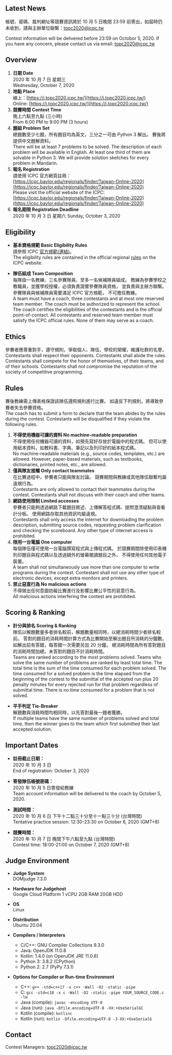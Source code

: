 ## Latest News

帳號、密碼、裁判網址等競賽資訊將於 10 月 5 日晚間 23:59 前寄出，如屆時仍未收到，請與主辦單位聯繫：topc2020@icpc.tw

Contest information will be delivered before 23:59 on Octobor 5, 2020. If you have any concern, please contact us via email: topc2020@icpc.tw

## Overview

1. **日期 Date** <br>
   2020 年 10 月 7 日 星期三 <br>
   Wednesday, October 7, 2020
2. **地點 Place** <br>
   線上：[https://j.topc2020.icpc.tw/](https://j.topc2020.icpc.tw/) <br>
   Online: [https://j.topc2020.icpc.tw/](https://j.topc2020.icpc.tw/)
3. **競賽時間 Contest Time** <br>
   晚上六點至九點 (三小時) <br>
   From 6:00 PM to 9:00 PM (3 hours)
4. **題組 Problem Set** <br>
   總題數至少七題，所有題目均為英文，三分之一可由 Python 3 解出。
   賽後將提供中文題解資料。<br>
   There will be at least 7 problems to be solved. 
   The description of each problem will be available in English. 
   At least one third of them are solvable in Python 3. 
   We will provide solution sketches for every problem in Mandarin.
5. **報名 Registration** <br>
   請使用 ICPC 官方網頁註冊：<br>
   [https://icpc.baylor.edu/regionals/finder/Taiwan-Online-2020](https://icpc.baylor.edu/regionals/finder/Taiwan-Online-2020)
   <br>
   Please visit the official website of the ICPC:<br>
   [https://icpc.baylor.edu/regionals/finder/Taiwan-Online-2020](https://icpc.baylor.edu/regionals/finder/Taiwan-Online-2020)
6. **報名期限 Registration Deadline**<br>
   2020 年 10 月 3 日 星期六
   Sunday, October 3, 2020

## Eligibility

+ **基本資格規範 Basic Eligibility Rules** <br>
  請參照 ICPC [官方規範(連結)](https://icpc.global/xwiki/wiki/public/download/regionals/rules/EligibilityDecisionTree-2020.pdf)。<br>
  The eligibility rules are contained in the official regional 
  [rules](https://icpc.global/xwiki/wiki/public/download/regionals/rules/EligibilityDecisionTree-2020.pdf) on the ICPC website.

+ **隊伍組成 Team Composition** <br>
每隊由一名教練、三名參賽隊員、至多一名候補隊員組成。
教練為參賽學校之教職員，並獲學校授權，必須負責證實參賽隊員資格，
並負責與主辦方聯繫。參賽隊員與候補隊員需要滿足 ICPC 官方規範，
不可擔任教練。<br>
A team must have a coach, three contestants and at most one reserved 
team member. The coach must be authorized to represent the school. 
The coach certifies the eligibilities of the contestants and 
is the official point-of-contact. All contestants and reserved team 
member must satisfy the ICPC official rules. None of them may serve as a coach.

## Ethics

參賽者應尊重對手，遵守規則，爭取個人、隊伍、學校的榮耀，維護社群的名譽。<br>
Contestants shall respect their opponents. Contestants shall abide the rules. 
Contestants shall compete for the honor of themselves, of their teams, 
and of their schools. Contestants shall not compromise the reputation of 
the society of competitive programming.

## Rules

賽後教練需上傳表格保證該隊伍遵照規則進行比賽。
如違反下列規則，將導致參賽者失去參賽資格。<br>
The coach has to submit a form to declare that the team abides by the rules 
during the contest. Contestants will be disqualified if they violate the 
following rules.

1. **不得使用機器可讀的資料 No machine-readable preparation**<br>
不得使用任何機器可讀的資料，如預先寫好存放於電腦中的程式碼。
但可以使用紙本資料，如教科書、字典、筆記以及列印好的紙本程式碼。<br>
No machine-readable materials (e.g., source codes, templates, etc.) 
are allowed. However, paper-based materials, such as textbooks, 
dictionaries, printed notes, etc., are allowed.
2. **僅與隊友接觸 Only contact teammates**<br>
在比賽過程中，參賽者只能與隊友討論。
競賽期間與教練或其他隊伍聯繫均屬違規行為。<br>
Contestants are only allowed to contact their teammates during the contest. 
Contestants shall not discuss with their coach and other teams.
3. **網路使用限制 Limited accesses**<br>
參賽者只能夠透過網路下載題目敘述、上傳解答程式碼、提問澄清疑點與查看計分板。
使用網路存取其他資訊均屬違規。<br>
Contestants shall only access the internet for downloading the problem 
description, submitting source codes, requesting problem clarification 
and checking the scoreboard. Any other type of internet access is prohibited.
4. **限用一台電腦 One computer**<br>
每個隊伍僅可使用一台電腦撰寫程式與上傳程式碼。
於競賽期間除使用印表機列印題目與程式碼以及透過額外的螢幕閱讀題目之外，
不得使用任何其他電子裝置。<br>
A team shall not simultaneously use more than one computer to write programs 
during the contest. Contestant shall not use any other type of electronic 
devices, except extra monitors and printers.
5. **禁止惡意行為 No malicious actions**<br>
不得做出任何意圖妨礙比賽進行及影響比賽公平性的惡意行為。<br>
All malicious actions interfering the contest are prohibited.

## Scoring & Ranking

+ **計分與排名 Scoring & Ranking** <br>
隊伍以解題數量多者排名較前，解題數量相同時，以總消耗時間少者排名較前。
答對的題目的消耗時間計算方式為比賽開始至解出題目所消耗的分鐘數。
如解出前有答錯，每答錯一次需要另加 20 分鐘。
總消耗時間為所有答對題目的消耗時間加總。未答對的題目不計消耗時間。<br>
Teams are ranked according to the most problems solved. 
Teams who solve the same number of problems are ranked by least total time. 
The total time is the sum of the time consumed for each problem solved. 
The time consumed for a solved problem is the time elapsed from the beginning 
of the contest to the submittal of the accepted run plus 20 penalty minutes 
for every rejected run for that problem regardless of submittal time. 
There is no time consumed for a problem that is not solved.

+ **平手判定 Tie-Breaker**<br>
解題數與消耗時間均相同時，以先答對最後一題者獲勝。<br>
If multiple teams have the same number of problems solved and total time, 
then the winner goes to the team which first submitted their last accepted 
solution.

## Important Dates

+ **註冊截止日期：**<br>
2020 年 10 月 3 日<br>
End of registration: October 3, 2020
+ **寄發隊伍帳號密碼：**<br>
2020 年 10 月 5 日寄發給教練<br>
Team account information will be delivered to the coach by October 5, 2020.

+ **測試時間：**<br>
2020 年 10 月 6 日 下午十二點三十分至十一點三十分 (台灣時間)<br>
Tentative practice session: 12:30-23:30 on October 6, 2020 (GMT+8)

+ **競賽時間：**<br>
2020 年 10 月 7 日 晚間下午六點至九點 (台灣時間)<br>
Contest time: 18:00-21:00 on October 7, 2020 (GMT+8)

## Judge Environment

+ **Judge System**<br>
DOMjudge 7.3.0

+ **Hardware for Judgehost**<br>
Google Cloud Platform
1 vCPU
2GB RAM
20GB HDD

+ **OS**<br>
Linux 

+ **Distribution**<br>
Ubuntu 20.04

+ **Compilers / Interpreters**
    + C/C++: GNU Compiler Collections 9.3.0
    + Java: OpenJDK 11.0.8
    + Kotlin: 1.4.0 (on OpenJDK JRE 11.0.8)
    + Python 3: 3.8.2 (CPython)
    + Python 2: 2.7 (PyPy 7.3.1)

+ **Options for Compiler or Run-time Environment**
    + C++: `g++ -std=c++17 -x c++ -Wall -O2 -static -pipe`
    + C: `gcc -std=c18 -x c -Wall -O2 -static -pipe YOUR_SOURCE_CODE.c -lm`
    + Java (compile): `javac -encoding UTF-8` 
    + Java (run): `java -Dfile.encoding=UTF-8 -XX:+UseSerialGC`
    + Kotlin (compile): `kotlinc`
    + Kotlin (run): `kotlin -Dfile.encoding=UTF-8 -J-XX:+UseSerialG`

## Contact
Contest Managers: topc2020@icpc.tw
